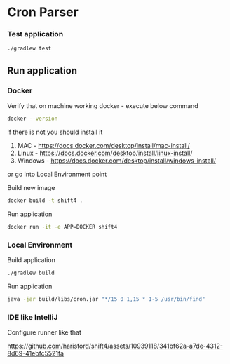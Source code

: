 # Cron Parser

### Test application

```bash
./gradlew test
```

## Run application 

### Docker

Verify that on machine working docker - execute below command 

```bash
docker --version
```

if there is not you should install it 
1. MAC - https://docs.docker.com/desktop/install/mac-install/
2. Linux - https://docs.docker.com/desktop/install/linux-install/
3. Windows - https://docs.docker.com/desktop/install/windows-install/

or go into Local Environment point

Build new image 
```bash
docker build -t shift4 . 
``` 

Run application
```bash
docker run -it -e APP=DOCKER shift4
```

### Local Environment

Build application 
```bash
./gradlew build
```

Run application
```bash
java -jar build/libs/cron.jar "*/15 0 1,15 * 1-5 /usr/bin/find"
```

### IDE like IntelliJ

Configure runner like that 

https://github.com/harisford/shift4/assets/10939118/341bf62a-a7de-4312-8d69-41ebfc5521fa

